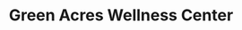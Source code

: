 ---
title: "Green Acres Wellness Center"
url: /detroit/green-acres-wellness-center/
shop: cannabis
---